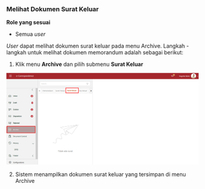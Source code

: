 ### **Melihat Dokumen Surat Keluar**

**Role yang sesuai**

- Semua *user*

*User* dapat melihat dokumen surat keluar pada menu Archive. Langkah - langkah untuk melihat dokumen memorandum adalah sebagai berikut:

1. Klik menu **Archive** dan pilih submenu **Surat Keluar**

![gambar](SC_Archive/AR03.png)

2. Sistem menampilkan dokumen surat keluar yang tersimpan di menu Archive